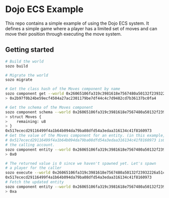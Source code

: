 # Dojo ECS Example

This repo contains a simple example of using the Dojo ECS system. It defines a
simple game where a player has a limited set of moves and can move their
position through executing the move system.

## Getting started

```sh
# Build the world
sozo build

# Migrate the world
sozo migrate

# Get the class hash of the Moves component by name
sozo component get --world 0x26065106fa319c3981618e7567480a50132f23932226a51c219ffb8e47daa84 Moves
> 0x2b97f0b24be59ecf4504a27ac2301179be7df44c4c7d9482cd7b36137bc0fa4

# Get the schema of the Moves component
sozo component schema --world 0x26065106fa319c3981618e7567480a50132f23932226a51c219ffb8e47daa84 Moves
> struct Moves {
>    remaining: u8
> }
0x517ececd29116499f4a1b64b094da79ba08dfd54a3edaa316134c41f8160973
# Get the value of the Moves component for an entity. (in this example,
# 0x517ececd29116499f4a1b64b094da79ba08dfd54a3edaa316134c41f8160973 is0x517ececd29116499f4a1b64b094da79ba08dfd54a3edaa316134c41f8160973
# the calling account.
sozo component entity --world 0x26065106fa319c3981618e7567480a50132f23932226a51c219ffb8e47daa84 Moves 0x517ececd29116499f4a1b64b094da79ba08dfd54a3edaa316134c41f8160973
> 0x0

# The returned value is 0 since we haven't spawned yet. Let's spawn
# a player for the caller
sozo execute --world 0x26065106fa319c3981618e7567480a50132f23932226a51c219ffb8e47daa84 spawn
0x517ececd29116499f4a1b64b094da79ba08dfd54a3edaa316134c41f8160973
# Fetch the updated entity
sozo component entity --world 0x26065106fa319c3981618e7567480a50132f23932226a51c219ffb8e47daa84 Moves 0x517ececd29116499f4a1b64b094da79ba08dfd54a3edaa316134c41f8160973
> 0xa
```
